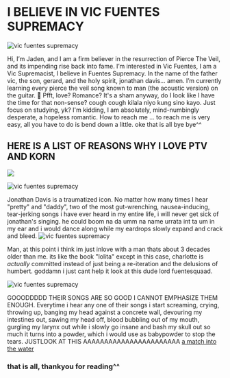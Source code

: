 # I BELIEVE IN VIC FUENTES SUPREMACY
![vic fuentes supremacy](https://pbs.twimg.com/profile_images/1363269544664436737/6n7NDM88_400x400.jpg)

Hi, I’m Jaden, and I am a firm believer in the resurrection of Pierce The Veil, and its impending rise back into fame.
I’m interested in Vic Fuentes, I am a Vic Supremacist, I believe in Fuentes Supremacy.
In the name of the father vic, the son, gerard, and the holy spirit, jonathan davis... amen.
I’m currently learning every pierce the veil song known to man (the acoustic version) on the guitar.
💞️ Pfft, love? Romance? It's a sham anyway, do I look like I have the time for that non-sense? cough cough kilala niyo kung sino kayo.
Just focus on studying, yk? I'm kidding, I am absolutely, mind-numbingly desperate, a hopeless romantic.
How to reach me ... to reach me is very easy, all you have to do is bend down a little.
oke that is all bye bye^^


## HERE IS A LIST OF REASONS WHY I LOVE PTV AND KORN
![](https://i.pinimg.com/564x/59/c7/81/59c7819ce9a6c902dc4ccd6a93f2f216.jpg)

![vic fuentes supremacy](https://i.pinimg.com/564x/0f/41/2b/0f412baa0af7f519695c57cf701707c7.jpg)

Jonathan Davis is a traumatized icon. No matter how many times I hear "pretty"  and "daddy", two of the most gut-wrenching, nausea-inducing, tear-jerking songs i have ever heard in my entire life, i will never get sick of jonathan's singing. he could boom na  da umm na name urrata int ta um in my ear and i would dance along while my eardrops slowly expand and crack and bleed.
![vic fuentes supremacy](https://i.pinimg.com/564x/c5/63/24/c56324eb32d9ec279d73c27f0be48edf.jpg)

Man, at this point i think im just inlove with a man thats about 3 decades older than me. its like the book "lolita" except in this case, charlotte is *actually* committed instead of just being a re-iteration and the delusions of humbert. goddamn i just cant help it look at this dude lord fuentesquaad.

![vic fuentes supremacy](https://i.pinimg.com/564x/54/3e/48/543e4875b534ba85e63f13e0b4807838.jpg)

GOOODDDDD THEIR SONGS ARE SO GOOD I CANNOT EMPHASIZE THEM ENOUGH. Everytime i hear any one of their songs i start screaming, crying, throwing up, banging my head against a concrete wall, devouring my intestines out, sawing my head off, blood bubbling out of my mouth, gurgling my larynx out while i slowly go insane and bash my skull out so much it turns into a powder, which i would use as babypowder to stop the tears.
JUSTLOOK AT THIS AAAAAAAAAAAAAAAAAAAAAAA
[a match into the water](https://www.youtube.com/watch?v=tjSqm6cdtsM)

### that is all, thankyou for reading^^
